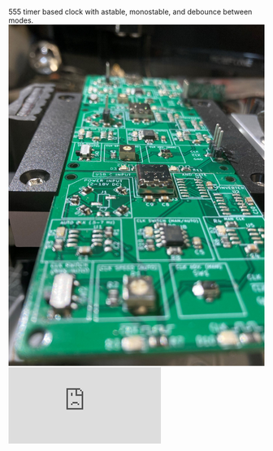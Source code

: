 555 timer based clock with astable, monostable, and debounce between modes. 
![Image of boards being assembled](https://github.com/b0xmaker/breadboard_clock/blob/master/image.jpg)
![Schematic](https://github.com/b0xmaker/breadboard_clock/blob/master/breadboard_clock-schematic_V5.pdf)
